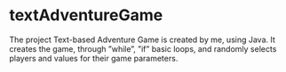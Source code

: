 # textAdventureGame

The project Text-based Adventure Game is created by me, using Java. It creates the game, through ”while”, ”if” basic loops, and randomly selects players and values for their game parameters.
